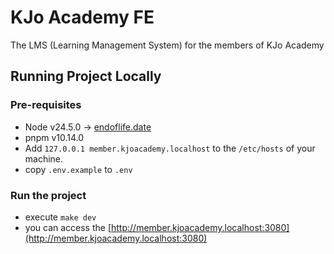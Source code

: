 # KJo Academy FE

The LMS (Learning Management System) for the members of KJo Academy

## Running Project Locally

### Pre-requisites

- Node v24.5.0 -> [endoflife.date](https://endoflife.date/nodejs)
- pnpm v10.14.0
- Add `127.0.0.1 member.kjoacademy.localhost` to the `/etc/hosts` of your machine.
- copy `.env.example` to `.env`

### Run the project

- execute `make dev`
- you can access the [http://member.kjoacademy.localhost:3080](http://member.kjoacademy.localhost:3080)

